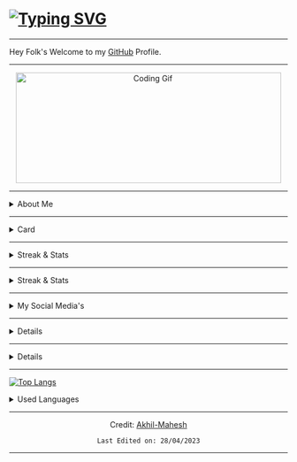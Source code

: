 <h1><a href="https://git.io/typing-svg"><img src="https://readme-typing-svg.herokuapp.com?font=Rubik+Iso&size=32&pause=1000&color=00F724&width=435&lines=Welcome" alt="Typing SVG" /></a></h1>

---

<p>Hey Folk's Welcome to my <a href="https://github.com/RhythmusByte">GitHub</a> Profile.</p>

<hr>

<div style="text-align:center;">

<img src="https://media.giphy.com/media/bAQH7WXKqtIBrPs7sR/giphy.gif" alt="Coding Gif" width="480" height="200">

</div>

<hr>

<details>

<summary>About Me</summary>

<p>

<ul>

<li>I'm Akhil Mahesh</li>

<li>I'm from <a href="https://g.co/kgs/GN49SK">Thiruvananthapuram</a>, Kerala</li>

<li>I'm a 2nd year BCA student at <a href="https://www.google.com/url?sa=t&source=web&rct=j&url=http://gctanur.ac.in/">GCT</a> Malappuram </li>

<li>Visit my <a href="https://itzmeakhilmahesh.blogspot.com/2023/04/my-profile.html?m=1">Blogspot</a> for more</li>

</ul>

</p>

</details>

<hr>

<details>

<summary>Card</summary>

<p>

<a href="https://instagram.com/alone.philic">

<img src="https://cardivo.vercel.app/api?name=Akhil%20Mahesh&description=This%20is%20my%20card%20name...%20%20Once%20again%20welcome%20to%20my%20git!&image=https://telegra.ph/file/4638e46644a935e9a1310.jpg/images?q=tbn:ANd9GcR7aMC3bf4bg4l_nhYS2Un9FXbFYcB4T83Shjk8xSUZDh_D61LFpzbpeqLW&s=10?v=4&backgroundColor=%23ecf0f1&github=Akhil-Mahesh&twitter=@akhi_akxu&instagram=akhi_akxu&pattern=leaf&colorPattern=%23eaeaea" alt="My Card Name">

</a>

</p>

</details>

<hr>

<details>

<summary>Streak & Stats</summary>

<div align="center">

<img src="https://github-readme-streak-stats.herokuapp.com?user=Akhil-Mahesh&theme=black-ice&hide_border=true&stroke=00FF00&background=000000&ring=00FF00&fire=00FF00&currStreakNum=00FF00"/>

<img src="https://github-readme-stats.vercel.app/api?username=Akhil-Mahesh&theme=black-ice&show_icons=true&hide_border=true&icon_color=00FF00&text_color=00FF00&bg_color=000000"/>

</div>

</details>

<hr>

<details>

<summary>Streak & Stats</summary>

<div align="center">

<img src="https://github-readme-stats.vercel.app/api/top-langs/?username=Akhil-Mahesh&layout=compact/>

</details>

<hr>

<details>

<summary>My Social Media's</summary>

<p align="left">

  <a href="https://www.youtube.com/AlonePhilic"><img src="https://img.shields.io/badge/YouTube-AlonePhilic-red?style=flat-square&logo=youtube"></a>

  <a href="https://instagram.com/alone.philic"><img src="https://img.shields.io/badge/Instagram-alone.philic-pink?style=flat-square&logo=instagram"></a>

  <a href="https://instagram.com/akhi_akxu"><img src="https://img.shields.io/badge/Instagram-akhi__akxu-orange?style=flat-square&logo=instagram"></a>

  <a href="https://itzmeakhilmahesh.blogspot.com/"><img src="https://img.shields.io/badge/Blogspot-ItzmeAkhilMahesh-orange?style=flat-square&logo=blogger"></a>

</p>

</details>

<hr>

<details>

    <summary>Reach Me</summary>

<p align="left" style="background-color:black">

  <a href="mailto:akhilmahesh012@gmail.com"><img src="https://img.shields.io/badge/Mail-akhilmahesh012%40gmail.com-blue?style=flat-square&logo=gmail"></a>

</p>

</details>

<hr>

<details>

    <summary>Conclusion</summary>

<p align="left">

    For code used in this readme <a href="./codes.html">Click Here</a>

</p>

<br>

<p>Thank You for visiting my git. Don't forget to give a star.</p>

</details>

<hr>

[![Top Langs](https://github-readme-stats.vercel.app/api/top-langs/?username=Akhil-Mahesh&layout=compact)](https://github.com/Akhil-Mahesh/github-readme-stats)

<details>

  <summary>Used Languages</summary>

<p>

<a href="https://github.com/Akhil-Mahesh/github-readme-stats">

<img align="left" src="https://github-readme-stats.vercel.app/api/top-langs/?username=Akhil-Mahesh&layout=compact&theme=dark&title_color=ffffff&text_color=ffffff&bg_color=000000&langs_count=10" />

</a>

</p>

</details>

<hr>

<center>

 

Credit: [Akhil-Mahesh](https://github.com/Akhil-Mahesh)

<p>

    Last Edited on: 28/04/2023

</p>

</center>

<hr>

